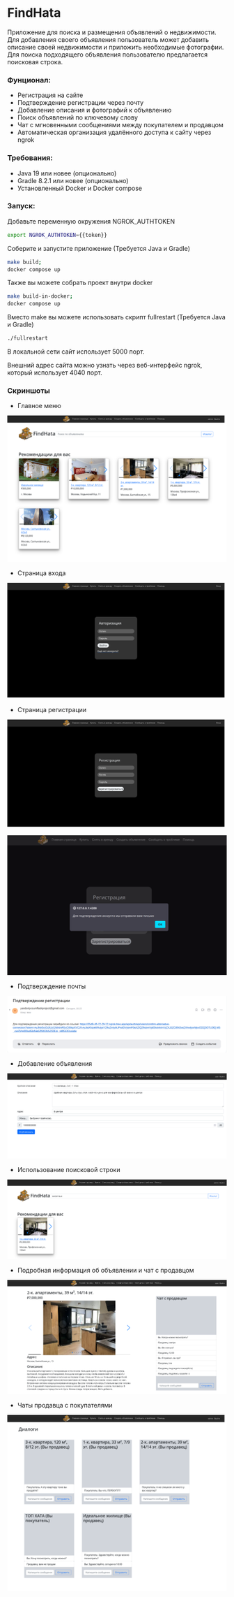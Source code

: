# FindHata
Приложение для поиска и размещения объявлений о недвижимости. 
Для добавления своего объявления пользователь может добавить описание своей недвижимости и приложить необходимые фотографии.
Для поиска подходящего объявления пользователю предлагается поисковая строка.

### Фунционал:
  - Регистрация на сайте
  - Подтверждение регистрации через почту
  - Добавление описания и фотографий к объявлению
  - Поиск объявлений по ключевому слову
  - Чат с мгновенными сообщениями между покупателем и продавцом
  - Автоматическая организация удалённого доступа к сайту через ngrok

### Требования:
  - Java 19 или новее (опционально)
  - Gradle 8.2.1 или новее (опционально)
  - Установленный Docker и Docker compose

### Запуск:
Добавьте переменную окружения NGROK_AUTHTOKEN
```bash
export NGROK_AUTHTOKEN={{token}}
```
Соберите и запустите приложение (Требуется Java и Gradle)
```bash
make build;
docker compose up
```
Также вы можете собрать проект внутри docker
```bash
make build-in-docker;
docker compose up
```
Вместо make вы можете использовать скрипт fullrestart (Требуется Java и Gradle)
```bash
./fullrestart
```

В локальной сети сайт использует 5000 порт.

Внешний адрес сайта можно узнать через веб-интерфейс ngrok, который использует 4040 порт.

### Скриншоты

  - Главное меню

![main_menu](./images/main_menu.png)

  - Страница входа

![sign_in](./images/sign_in.png)

  - Страница регистрации

![registration](./images/registration.png)

![registration](./images/registration_mes.png)

- Подтверждение почты

![registration](./images/mes.png)

- Добавление объявления

![registration](./images/add.png)

- Использование поисковой строки

![registration](./images/search.png)

- Подробная информация об объявлении и чат с продавцом

![registration](./images/chat.png)


- Чаты продавца с покупателями

![registration](./images/dialogs.png)
